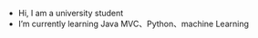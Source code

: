 -  Hi, I am a university student
-  I’m currently learning Java MVC、Python、machine Learning
<!-- - 💞️ I’m looking to collaborate on ...
- 📫 How to reach me ...
 -->
<!---
shun-luo/shun-luo is a ✨ special ✨ repository because its `README.md` (this file) appears on your GitHub profile.
You can click the Preview link to take a look at your changes.
--->
